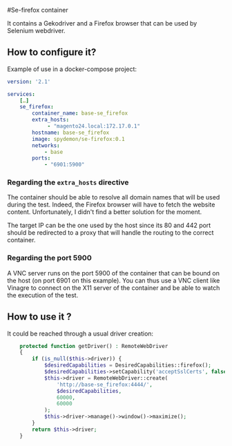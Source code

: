 #Se-firefox container

It contains a Gekodriver and a Firefox browser that can be used by Selenium webdriver.

## How to configure it?
Example of use in a docker-compose project:

```yaml
version: '2.1'

services:
    […]
    se_firefox:
        container_name: base-se_firefox
        extra_hosts:
             - "magento24.local:172.17.0.1"
        hostname: base-se_firefox
        image: spydemon/se-firefox:0.1
        networks:
            - base
        ports:
            - "6901:5900"
```

### Regarding the `extra_hosts` directive

The container should be able to resolve all domain names that will be used during the test. Indeed, the Firefox browser will have to fetch the website content. Unfortunately, I didn't find a better solution for the moment.

The target IP can be the one used by the host since its 80 and 442 port should be redirected to a proxy that will handle the routing to the correct container.

### Regarding the port 5900

A VNC server runs on the port 5900 of the container that can be bound on the host (on port 6901 on this example). You can thus use a VNC client like Vinagre to connect on the X11 server of the container and be able to watch the execution of the test.

## How to use it ?

It could be reached through a usual driver creation:

```php
    protected function getDriver() : RemoteWebDriver
    {
        if (is_null($this->driver)) {
            $desiredCapabilities = DesiredCapabilities::firefox();
            $desiredCapabilities->setCapability('acceptSslCerts', false);
            $this->driver = RemoteWebDriver::create(
                'http://base-se_firefox:4444/',
                $desiredCapabilities,
                60000,
                60000
            );
            $this->driver->manage()->window()->maximize();
        }
        return $this->driver;
    }
```